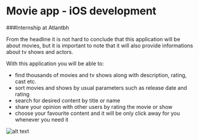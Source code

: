 # Movie app - iOS development
###Internship at Atlantbh  

From the headline it is not hard to conclude that this application will be about movies, but it is important to note that it will also provide informations about tv shows and actors. 

With this application you will be able to:  
* find thousands of movies and tv shows along with description, rating, cast etc.  
* sort movies and shows by usual parameters such as release date and rating  
* search for desired content by title or name  
* share your opinion with other users by rating the movie or show  
* choose your favourite content and it will be only click away for you whenever you need it  


![alt text](https://workablehr.s3.amazonaws.com/uploads/account/logo/89402/large_ATLANTBH.png)

